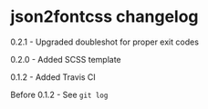 # json2fontcss changelog
0.2.1 - Upgraded doubleshot for proper exit codes

0.2.0 - Added SCSS template

0.1.2 - Added Travis CI

Before 0.1.2 - See `git log`
